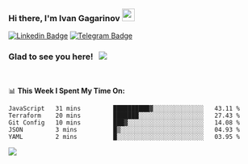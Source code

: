 ### Hi there, I'm Ivan Gagarinov <img src="https://media.giphy.com/media/hvRJCLFzcasrR4ia7z/giphy.gif" width="25px">

[![Linkedin Badge](https://img.shields.io/badge/-LinkedIn-0e76a8?style=flat-square&logo=Linkedin&logoColor=white)](https://linkedin.com/in/ivan-gagarinov-142ba3141/)
[![Telegram Badge](https://img.shields.io/badge/-Telegram-0088cc?style=flat-square&logo=Telegram&logoColor=white)](https://t.me/igagarinov)

### Glad to see you here! &nbsp; ![](https://visitor-badge.glitch.me/badge?page_id=dzencot.dzencot)

</br>

📊 **This Week I Spent My Time On:**
<!--START_SECTION:waka-->
```text
JavaScript   31 mins         ██████████▓░░░░░░░░░░░░░░   43.11 % 
Terraform    20 mins         ███████░░░░░░░░░░░░░░░░░░   27.43 % 
Git Config   10 mins         ███▓░░░░░░░░░░░░░░░░░░░░░   14.08 % 
JSON         3 mins          █▒░░░░░░░░░░░░░░░░░░░░░░░   04.93 % 
YAML         2 mins          █░░░░░░░░░░░░░░░░░░░░░░░░   03.95 % 
```
<!--END_SECTION:waka-->

[![](https://github-readme-stats.vercel.app/api?username=dzencot&theme=gruvbox)](https://github.com/dzencot)
